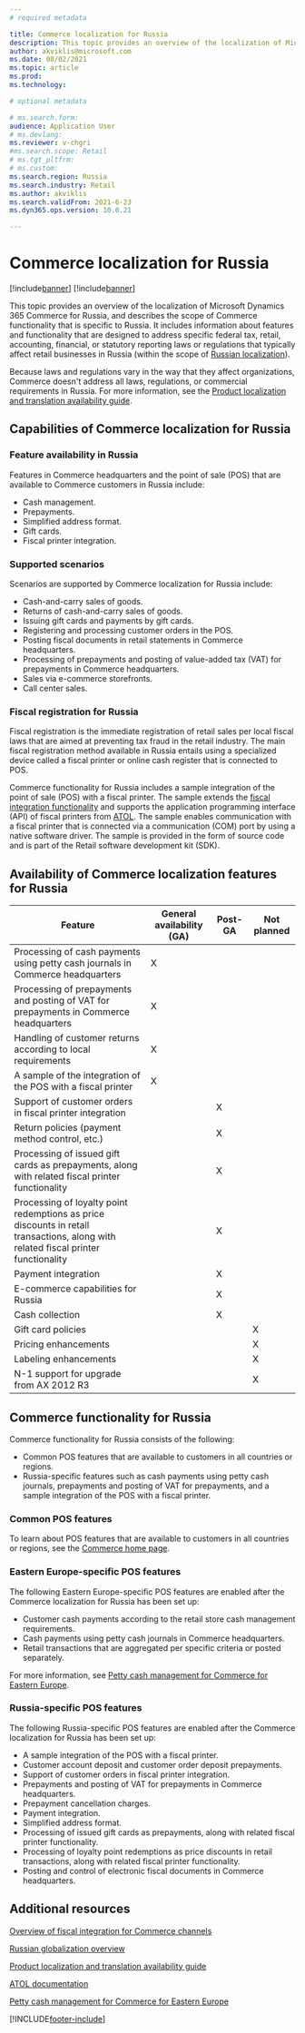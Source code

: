 ```yaml
---
# required metadata

title: Commerce localization for Russia
description: This topic provides an overview of the localization of Microsoft Dynamics 365 Commerce for Russia.
author: akviklis@microsoft.com
ms.date: 08/02/2021
ms.topic: article
ms.prod: 
ms.technology: 

# optional metadata

# ms.search.form:
audience: Application User
# ms.devlang: 
ms.reviewer: v-chgri
#ms.search.scope: Retail
# ms.tgt_pltfrm: 
# ms.custom: 
ms.search.region: Russia
ms.search.industry: Retail
ms.author: akviklis
ms.search.validFrom: 2021-6-23
ms.dyn365.ops.version: 10.0.21

---
```

# Commerce localization for Russia

[!include[banner](../includes/banner.md)]
[!include[banner](../includes/preview-banner.md)]

This topic provides an overview of the localization of Microsoft Dynamics 365 Commerce for Russia, and describes the scope of Commerce functionality that is specific to Russia. It includes information about features and functionality that are designed to address specific federal tax, retail, accounting, financial, or statutory reporting laws or regulations that typically affect retail businesses in Russia (within the scope of [Russian localization](../../finance/localizations/russia.md)).

Because laws and regulations vary in the way that they affect organizations, Commerce doesn't address all laws, regulations, or commercial requirements in Russia. For more information, see the [Product localization and translation availability guide](https://aka.ms/dynamics_365_international_availability_deck).

## Capabilities of Commerce localization for Russia

### Feature availability in Russia

Features in Commerce headquarters and the point of sale (POS) that are available to Commerce customers in Russia include:

- Cash management.
- Prepayments.
- Simplified address format.
- Gift cards.
- Fiscal printer integration.

### Supported scenarios

Scenarios are supported by Commerce localization for Russia include:

- Cash-and-carry sales of goods.
- Returns of cash-and-carry sales of goods.
- Issuing gift cards and payments by gift cards.
- Registering and processing customer orders in the POS.
- Posting fiscal documents in retail statements in Commerce headquarters.
- Processing of prepayments and posting of value-added tax (VAT) for prepayments in Commerce headquarters.
- Sales via e-commerce storefronts.
- Call center sales.

### Fiscal registration for Russia

Fiscal registration is the immediate registration of retail sales per local fiscal laws that are aimed at preventing tax fraud in the retail industry. The main fiscal registration method available in Russia entails using a specialized device called a fiscal printer or online cash register that is connected to POS.

Commerce functionality for Russia includes a sample integration of the point of sale (POS) with a fiscal printer. The sample extends the [fiscal integration functionality](../localizations/fiscal-integration-for-retail-channel.md) and supports the application programming interface (API) of fiscal printers from [ATOL](http://integration.atol.ru/). The sample enables communication with a fiscal printer that is connected via a communication (COM) port by using a native software driver. The sample is provided in the form of source code and is part of the Retail software development kit (SDK).

## Availability of Commerce localization features for Russia

| Feature | General availability (GA) | Post-GA | Not planned |
|-|-|-|-|
| Processing of cash payments using petty cash journals in Commerce headquarters | X |  |  |
| Processing of prepayments and posting of VAT for prepayments in Commerce headquarters | X |  |  |
| Handling of customer returns according to local requirements | X |  |  |
| A sample of the integration of the POS with a fiscal printer | X |  |  |
| Support of customer orders in fiscal printer integration |  | X |  |
| Return policies (payment method control, etc.) |  | X |  |
| Processing of issued gift cards as prepayments, along with related fiscal printer functionality |  | X |  |
| Processing of loyalty point redemptions as price discounts in retail transactions, along with related fiscal printer functionality |  | X |  |
| Payment integration |  | X |  |
| E-commerce capabilities for Russia |  | X |  |
| Cash collection |  | X |  |
| Gift card policies |  |  | X |
| Pricing enhancements |  |  | X |
| Labeling enhancements |  |  | X |
| N-1 support for upgrade from AX 2012 R3 |  |  | X |

## Commerce functionality for Russia

Commerce functionality for Russia consists of the following:

- Common POS features that are available to customers in all countries or regions.
- Russia-specific features such as cash payments using petty cash journals, prepayments and posting of VAT for prepayments, and a sample integration of the POS with a fiscal printer.

### Common POS features

To learn about POS features that are available to customers in all countries or regions, see the [Commerce home page](../index.md).

### Eastern Europe-specific POS features

The following Eastern Europe-specific POS features are enabled after the Commerce localization for Russia has been set up:

- Customer cash payments according to the retail store cash management requirements.
- Cash payments using petty cash journals in Commerce headquarters.
- Retail transactions that are aggregated per specific criteria or posted separately.

For more information, see [Petty cash management for Commerce for Eastern Europe](emea-eeu-petty-cash-for-retail.md).

### Russia-specific POS features

The following Russia-specific POS features are enabled after the Commerce localization for Russia has been set up:

- A sample integration of the POS with a fiscal printer.
- Customer account deposit and customer order deposit prepayments.
- Support of customer orders in fiscal printer integration.
- Prepayments and posting of VAT for prepayments in Commerce headquarters.
- Prepayment cancellation charges.
- Payment integration.
- Simplified address format.
- Processing of issued gift cards as prepayments, along with related fiscal printer functionality.
- Processing of loyalty point redemptions as price discounts in retail transactions, along with related fiscal printer functionality.
- Posting and control of electronic fiscal documents in Commerce headquarters.


## Additional resources

[Overview of fiscal integration for Commerce channels](fiscal-integration-for-retail-channel.md)

[Russian globalization overview](../../finance/localizations/russia.md)

[Product localization and translation availability guide](https://aka.ms/dynamics_365_international_availability_deck)

[ATOL documentation](http://integration.atol.ru/)

[Petty cash management for Commerce for Eastern Europe](emea-eeu-petty-cash-for-retail.md)

[!INCLUDE[footer-include](../../includes/footer-banner.md)]
